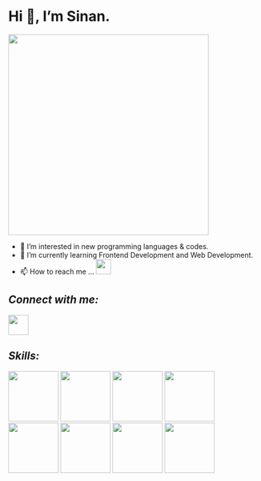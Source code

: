 # Hi 👋, I’m Sinan.
<img src="https://miro.medium.com/max/720/0*7Q3yvSIv_t0ioJ-Z.gif" width="400">

- 👀 I’m interested in new programming languages & codes.
- 🌱 I’m currently learning Frontend Development and Web Development.
- 📫 How to reach me ...   <a href=mailto:snn.akyl@hotmail.com ><img src="https://cdn-icons-png.flaticon.com/512/651/651006.png?w=740&t=st=1668867267~exp=1668867867~hmac=1f5a756281c26745d9702bed67111cc32468b14cd29a143ffb1e10a8a15a806f" height="30"></a>


## *Connect with me:*
<a href="https://www.linkedin.com/in/sinan-a-959412180/"><img src="https://user-images.githubusercontent.com/110792519/200197968-080d1891-4a00-4f72-87a1-3b6f8e214e0b.png" height="40"></a>




## *Skills:*
<div>
<img src="https://user-images.githubusercontent.com/110792519/200194080-cc9ad8e3-7ac8-4c85-b1e1-bb2feb947a68.png" height="100" >
<img src="https://user-images.githubusercontent.com/110792519/200194133-c56bc63c-47c1-48d9-a4e0-fee074fa29da.png" height="100" >
<img src="https://user-images.githubusercontent.com/110792519/200194139-ae237e35-d77c-4015-b67e-f86a573ece45.png" height="100" >
<img src="https://user-images.githubusercontent.com/110792519/200194148-5e6fadc4-b21a-4be0-89e1-c8bef50c6cf6.png" height="100" >
<img src="https://user-images.githubusercontent.com/110792519/200195597-98a9775e-a73d-4c90-aa86-635c1839771d.png" height="100" >
<img src="https://user-images.githubusercontent.com/110792519/200195581-8f8b7350-e5fa-4c75-92de-7f4b20dea889.png" height="100" >
<img src="https://user-images.githubusercontent.com/110792519/200194162-5531cf65-bc7b-4ee8-9362-8e3a85492709.png" height="100" >
<img src="https://avatars.githubusercontent.com/u/13142323?s=200&v=4" height="100" >
</div>

<!---
sinanakyol/sinanakyol is a ✨ special ✨ repository because its `README.md` (this file) appears on your GitHub profile.
You can click the Preview link to take a look at your changes.
--->
